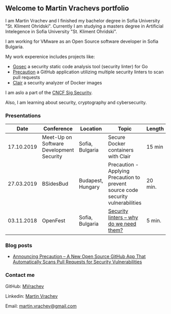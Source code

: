 ## Welcome to Martin Vrachevs portfolio

I am Martin Vrachev and I finished my bachelor degree in Sofia University "St. Kliment Ohridski".
Currently I am studying a masters degree in Artificial Intelegence in Sofia University "St. Kliment Ohridski".

I am working for VMware as an Open Source software developer in Sofia Bulgaria.

My work experenice includes projects like:
- [Gosec](https://github.com/securego/gosec) a security static code analysis tool (security linter) for Go
- [Precaution](https://github.com/vmware/precaution) a GitHub application utilizing multiple security linters to scan pull requests
- [Clair](https://github.com/coreos/clair) a security analyzer of Docker images

I am aslo a part of the [CNCF Sig Security](https://github.com/cncf/sig-security).

Also, I am learning about security, cryptography and cybersecurity.


### Presentations

| Date | Conference | Location | Topic | Length |
| --- | --- | --- | --- | --- |
| 17.10.2019 | Meet-Up on Software Development Security | Sofia, Bulgaria | Secure Docker containers with Clair | 15 min |
| 27.03.2019 | BSidesBud | Budapest, Hungary | Precaution - Applying Precaution to prevent source code security vulnerabilities | 20 min.
| 03.11.2018 | OpenFest | Sofia, Bulgaria | [Security linters – why do we need them?](https://www.youtube.com/watch?v=GcffWbg2ERY&t=35s) | 5 min.

### Blog posts

- [Announcing Precaution – A New Open Source GitHub App That Automatically Scans Pull Requests for Security Vulnerabilities](https://blogs.vmware.com/opensource/2019/01/22/precaution-open-source-github-app/)

### Contact me

GitHub: [MVrachev](https://github.com/MVrachev)

Linkedin: [Martin Vrachev](https://www.linkedin.com/in/martin-vrachev/)

Email: <martin.vrachev@gmail.com>
